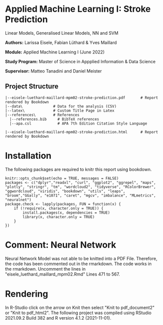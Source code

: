 # Applied Machine Learning I: Stroke Prediction 
Linear Models, Generalised Linear Models, NN and SVM

**Authors:**  Larissa Eisele, Fabian Lüthard & Yves Maillard

**Module:** Applied Machine Learning I (June 2022)

**Study Program:** Master of Science in Appplied Information & Data Science

**Supervisor:** Matteo Tanadini and Daniel Meister


## Project Structure

```
|--eisele-luethard-maillard-mpm02-stroke-prediction.pdf       # Report rendered by Bookdown 
|--data\              # Data for the analysis (CSV)
|--latex\             # Custom Title Page in Latex
|--references\        # References
  |--references.bib     # BibTeX references
  |--apa.csl            # APA 7th Edition Citation Style Language

|--eisele-luethard-maillard-mpm02-stroke-prediction.html      # Report rendered by Bookdown
```

# Installation

The following packages are required to knitr this report using bookdown.

```{r setup, include=FALSE}
knitr::opts_chunk$set(echo = TRUE, messages = FALSE)
packages <- c("dplyr","readxl", "curl", "ggplot2", "ggrepel", "maps", "plotly", "stringr", "tm", "wordcloud2", "tidyverse", "RColorBrewer", "ggwordcloud", "viridis", "bookdown", "utils", "leaps", "broom","GGally", "e1071", "caret", "mgcv", "imbalance", "MLmetrics", "neuralnet")
package.check <- lapply(packages, FUN = function(x) {
    if (!require(x, character.only = TRUE)) {
        install.packages(x, dependencies = TRUE)
        library(x, character.only = TRUE)
    }
})
```

# Comment: Neural Network

Neural Network Model was not able to be knitted into a PDF File. Therefore, the code has been commented out in the rmarkdown. 
The code works in the rmarkdown. Uncomment the lines in "eisele_luethard_maillard_mpm02.Rmd" Lines 471 to 567. 

# Rendering
In R-Studio click on the arrow on Knit then select "Knit to pdf_document2" or "Knit to pdf_html2". The following project was compiled using RStudio 2021.09.2 Build 382 and R version 4.1.2 (2021-11-01).

